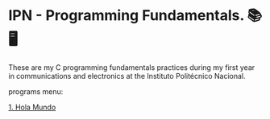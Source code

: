 # IPN - Programming Fundamentals. 📚 🖥️
These are my C programming fundamentals practices during my first year in communications and electronics at the Instituto Politécnico Nacional.

programs menu:

[1. Hola Mundo](https://github.com/Additrejo/IPN-Programming-Fundamentals/blob/main/1.Hola%20mundo.c)


